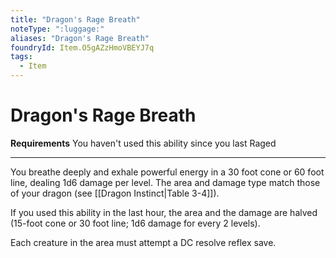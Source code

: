 ```yaml
---
title: "Dragon's Rage Breath"
noteType: ":luggage:"
aliases: "Dragon's Rage Breath"
foundryId: Item.O5gAZzHmoVBEYJ7q
tags:
  - Item
---
```


# Dragon's Rage Breath

**Requirements** You haven't used this ability since you last Raged

* * *

You breathe deeply and exhale powerful energy in a 30 foot cone or 60 foot line, dealing 1d6 damage per level. The area and damage type match those of your dragon (see [[Dragon Instinct|Table 3-4]]).

If you used this ability in the last hour, the area and the damage are halved (15-foot cone or 30 foot line; 1d6 damage for every 2 levels).

Each creature in the area must attempt a DC resolve reflex save.
